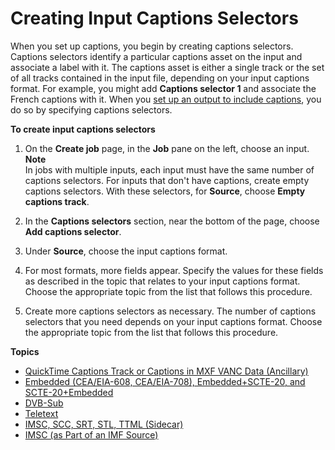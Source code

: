 # Creating Input Captions Selectors<a name="create-input-caption-selectors"></a>

When you set up captions, you begin by creating captions selectors\. Captions selectors identify a particular captions asset on the input and associate a label with it\. The captions asset is either a single track or the set of all tracks contained in the input file, depending on your input captions format\. For example, you might add **Captions selector 1** and associate the French captions with it\. When you [set up an output to include captions](set-up-captions-in-outputs.md), you do so by specifying captions selectors\. 

**To create input captions selectors**

1. On the **Create job** page, in the **Job** pane on the left, choose an input\. 
**Note**  
In jobs with multiple inputs, each input must have the same number of captions selectors\. For inputs that don't have captions, create empty captions selectors\. With these selectors, for **Source**, choose **Empty captions track**\.

1. In the **Captions selectors** section, near the bottom of the page, choose **Add captions selector**\. 

1. Under **Source**, choose the input captions format\. 

1. For most formats, more fields appear\. Specify the values for these fields as described in the topic that relates to your input captions format\. Choose the appropriate topic from the list that follows this procedure\.

1. Create more captions selectors as necessary\. The number of captions selectors that you need depends on your input captions format\. Choose the appropriate topic from the list that follows this procedure\.

**Topics**
+ [QuickTime Captions Track or Captions in MXF VANC Data \(Ancillary\)](ancillary.md)
+ [Embedded \(CEA/EIA\-608, CEA/EIA\-708\), Embedded\+SCTE\-20, and SCTE\-20\+Embedded](embedded.md)
+ [DVB\-Sub](dvb-sub-or-scte-27.md)
+ [Teletext](teletext.md)
+ [IMSC, SCC, SRT, STL, TTML \(Sidecar\)](sidecar-input.md)
+ [IMSC \(as Part of an IMF Source\)](IMSC-in-MXF.md)